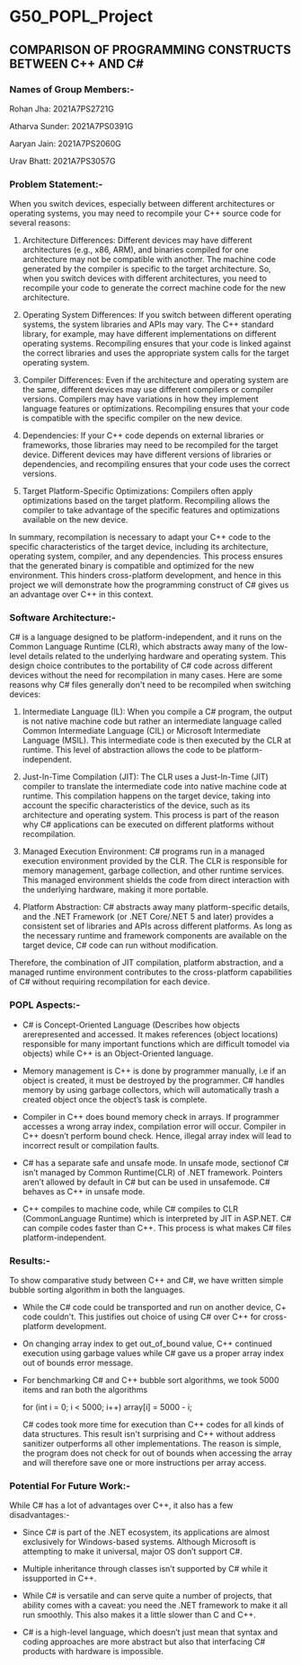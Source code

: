 # G50_POPL_Project

## COMPARISON OF PROGRAMMING CONSTRUCTS BETWEEN C++ AND C#

### Names of Group Members:-

Rohan Jha: 2021A7PS2721G

Atharva Sunder: 2021A7PS0391G

Aaryan Jain: 2021A7PS2060G

Urav Bhatt: 2021A7PS3057G


### Problem Statement:-

When you switch devices, especially between different architectures or operating systems, you may need to recompile your C++ source code for several reasons:

1. Architecture Differences: Different devices may have different architectures (e.g., x86, ARM), and binaries compiled for one architecture may not be compatible with another. The machine code generated by the compiler is specific to the target architecture. So, when you switch devices with different architectures, you need to recompile your code to generate the correct machine code for the new architecture.

2. Operating System Differences: If you switch between different operating systems, the system libraries and APIs may vary. The C++ standard library, for example, may have different implementations on different operating systems. Recompiling ensures that your code is linked against the correct libraries and uses the appropriate system calls for the target operating system.

3. Compiler Differences: Even if the architecture and operating system are the same, different devices may use different compilers or compiler versions. Compilers may have variations in how they implement language features or optimizations. Recompiling ensures that your code is compatible with the specific compiler on the new device.

4. Dependencies: If your C++ code depends on external libraries or frameworks, those libraries may need to be recompiled for the target device. Different devices may have different versions of libraries or dependencies, and recompiling ensures that your code uses the correct versions.

5. Target Platform-Specific Optimizations: Compilers often apply optimizations based on the target platform. Recompiling allows the compiler to take advantage of the specific features and optimizations available on the new device.

In summary, recompilation is necessary to adapt your C++ code to the specific characteristics of the target device, including its architecture, operating system, compiler, and any dependencies. This process ensures that the generated binary is compatible and optimized for the new environment. This hinders cross-platform development, and hence in this project we will demonstrate how the programming construct of C# gives us an advantage over C++ in this context.


### Software Architecture:-

C# is a language designed to be platform-independent, and it runs on the Common Language Runtime (CLR), which abstracts away many of the low-level details related to the underlying hardware and operating system. This design choice contributes to the portability of C# code across different devices without the need for recompilation in many cases. Here are some reasons why C# files generally don't need to be recompiled when switching devices:

1. Intermediate Language (IL): When you compile a C# program, the output is not native machine code but rather an intermediate language called Common Intermediate Language (CIL) or Microsoft Intermediate Language (MSIL). This intermediate code is then executed by the CLR at runtime. This level of abstraction allows the code to be platform-independent.

2. Just-In-Time Compilation (JIT): The CLR uses a Just-In-Time (JIT) compiler to translate the intermediate code into native machine code at runtime. This compilation happens on the target device, taking into account the specific characteristics of the device, such as its architecture and operating system. This process is part of the reason why C# applications can be executed on different platforms without recompilation.

3. Managed Execution Environment: C# programs run in a managed execution environment provided by the CLR. The CLR is responsible for memory management, garbage collection, and other runtime services. This managed environment shields the code from direct interaction with the underlying hardware, making it more portable.

4. Platform Abstraction: C# abstracts away many platform-specific details, and the .NET Framework (or .NET Core/.NET 5 and later) provides a consistent set of libraries and APIs across different platforms. As long as the necessary runtime and framework components are available on the target device, C# code can run without modification.

Therefore, the combination of JIT compilation, platform abstraction, and a managed runtime environment contributes to the cross-platform capabilities of C# without requiring recompilation for each device.


### POPL Aspects:-

* C# is Concept-Oriented Language (Describes how objects arerepresented and accessed. It makes references (object locations) responsible for many important functions which are difficult tomodel via objects) while C++ is an Object-Oriented language.

* Memory management is C++ is done by programmer manually, i.e if an object is created, it must be destroyed by the programmer. C# handles memory by using garbage collectors, which will automatically trash a created object once the object’s task is complete. 

* Compiler in C++ does bound memory check in arrays. If programmer accesses a wrong array index, compilation error will occur. Compiler in C++ doesn’t perform bound check. Hence, illegal array index will lead to incorrect result or compilation faults. 

* C# has a separate safe and unsafe mode. In unsafe mode, sectionof C# isn’t managed by Common Runtime(CLR) of .NET framework. Pointers aren’t allowed by default in C# but can be used in unsafemode. C# behaves as C++ in unsafe mode.

* C++ compiles to machine code, while C# compiles to CLR (CommonLanguage Runtime) which is interpreted by JIT in ASP.NET. C# can compile codes faster than C++. This process is what makes C# files platform-independent.


### Results:-

To show comparative study between C++ and C#, we have written simple bubble sorting algorithm in both the languages.

* While the C# code could be transported and run on another device, C+ code couldn't. This justifies out choice of using C# over C++ for cross-platform development.

* On changing array index to get out_of_bound value, C++ continued execution using garbage values while C# gave us a proper array index out of bounds error message.

* For benchmarking C# and C++ bubble sort algorithms, we took 5000 items and ran both the algorithms
  
  for (int i = 0; i < 5000; i++)
        array[i] = 5000 - i;
  
  C# codes took more time for execution than C++ codes for all kinds of data structures. This result isn't surprising and C++ without address sanitizer outperforms all other implementations. The reason is simple, the program does not check for out of bounds when accessing the array and will therefore save one or more instructions per array access.


### Potential For Future Work:-

While C# has a lot of advantages over C++, it also has a few disadvantages:-

* Since C# is part of the .NET ecosystem, its applications are almost exclusively for Windows-based systems. Although Microsoft is attempting to make it universal, major OS don’t support C#.

* Multiple inheritance through classes isn’t supported by C# while it issupported in C++.

* While C# is versatile and can serve quite a number of projects, that ability comes with a caveat: you need the .NET framework to make it all run smoothly. This also makes it a little slower than C and C++.

* C# is a high-level language, which doesn’t just mean that syntax and coding approaches are more abstract but also that interfacing C# products with hardware is impossible.
